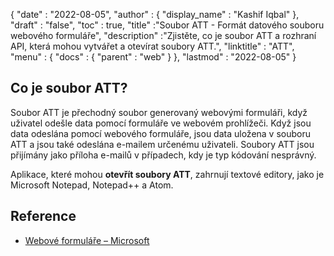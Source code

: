 {
  "date" : "2022-08-05",
  "author" : {
    "display_name" : "Kashif Iqbal"
},
  "draft" : "false",
  "toc" : true,
  "title" :"Soubor ATT - Formát datového souboru webového formuláře",
  "description" :"Zjistěte, co je soubor ATT a rozhraní API, která mohou vytvářet a otevírat soubory ATT.",
  "linktitle" : "ATT",
  "menu" : {
    "docs" : {
      "parent" : "web"
}
},
  "lastmod" : "2022-08-05"
}

## Co je soubor ATT?

Soubor ATT je přechodný soubor generovaný webovými formuláři, když uživatel odešle data pomocí formuláře ve webovém prohlížeči. Když jsou data odeslána pomocí webového formuláře, jsou data uložena v souboru ATT a jsou také odeslána e-mailem určenému uživateli. Soubory ATT jsou přijímány jako příloha e-mailů v případech, kdy je typ kódování nesprávný.

Aplikace, které mohou **otevřít soubory ATT**, zahrnují textové editory, jako je Microsoft Notepad, Notepad++ a Atom.

## Reference

* [Webové formuláře – Microsoft](https://learn.microsoft.com/en-us/aspnet/web-forms/what-is-web-forms)

